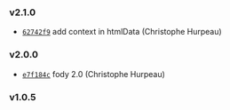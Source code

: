 ### v2.1.0

- [`62742f9`](https://github.com/alpjs/auk-react-redux/commit/62742f93907f0db97aca149efc62b6b012333c0e) add context in htmlData (Christophe Hurpeau)

### v2.0.0

- [`e7f184c`](https://github.com/alpjs/auk-react-redux/commit/e7f184c467c3ce51d644e3ba5a04f1ab3a600390) fody 2.0 (Christophe Hurpeau)

### v1.0.5



